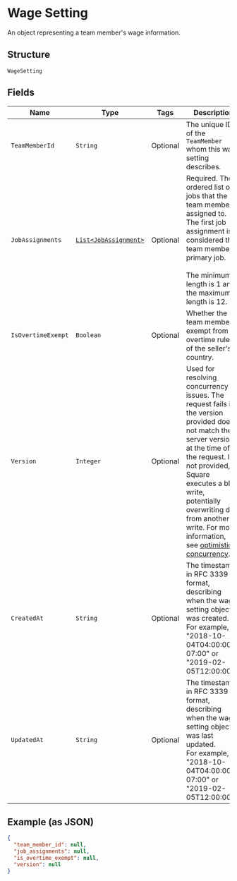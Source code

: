 
# Wage Setting

An object representing a team member's wage information.

## Structure

`WageSetting`

## Fields

| Name | Type | Tags | Description | Getter |
|  --- | --- | --- | --- | --- |
| `TeamMemberId` | `String` | Optional | The unique ID of the `TeamMember` whom this wage setting describes. | String getTeamMemberId() |
| `JobAssignments` | [`List<JobAssignment>`](../../doc/models/job-assignment.md) | Optional | Required. The ordered list of jobs that the team member is assigned to.<br>The first job assignment is considered the team member's primary job.<br><br>The minimum length is 1 and the maximum length is 12. | List<JobAssignment> getJobAssignments() |
| `IsOvertimeExempt` | `Boolean` | Optional | Whether the team member is exempt from the overtime rules of the seller's country. | Boolean getIsOvertimeExempt() |
| `Version` | `Integer` | Optional | Used for resolving concurrency issues. The request fails if the version<br>provided does not match the server version at the time of the request. If not provided,<br>Square executes a blind write, potentially overwriting data from another write. For more information,<br>see [optimistic concurrency](https://developer.squareup.com/docs/working-with-apis/optimistic-concurrency). | Integer getVersion() |
| `CreatedAt` | `String` | Optional | The timestamp, in RFC 3339 format, describing when the wage setting object was created.<br>For example, "2018-10-04T04:00:00-07:00" or "2019-02-05T12:00:00Z". | String getCreatedAt() |
| `UpdatedAt` | `String` | Optional | The timestamp, in RFC 3339 format, describing when the wage setting object was last updated.<br>For example, "2018-10-04T04:00:00-07:00" or "2019-02-05T12:00:00Z". | String getUpdatedAt() |

## Example (as JSON)

```json
{
  "team_member_id": null,
  "job_assignments": null,
  "is_overtime_exempt": null,
  "version": null
}
```


